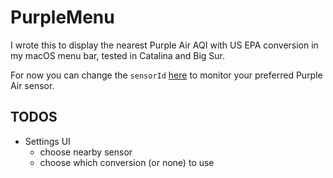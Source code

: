 # PurpleMenu
I wrote this to display the nearest Purple Air AQI with US EPA conversion in my macOS menu bar, tested in Catalina and Big Sur.

For now you can change the `sensorId` [here](https://github.com/ayn/PurpleMenu/blob/master/PurpleMenu/AppDelegate.swift#L67) to monitor your preferred Purple Air sensor.

## TODOS

* Settings UI
  * choose nearby sensor
  * choose which conversion (or none) to use
